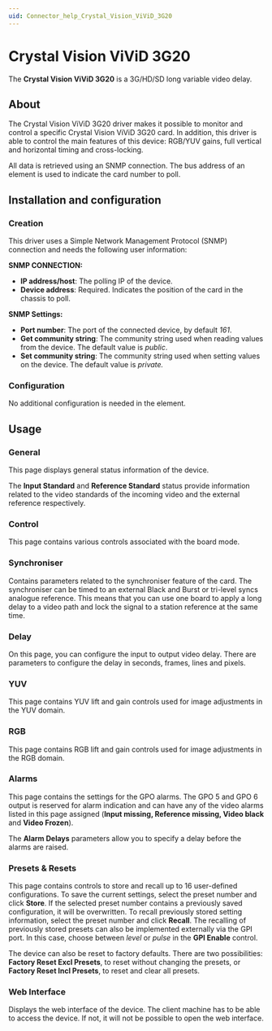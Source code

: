 ```yaml
---
uid: Connector_help_Crystal_Vision_ViViD_3G20
---
```


# Crystal Vision ViViD 3G20

The **Crystal Vision ViViD 3G20** is a 3G/HD/SD long variable video delay.

## About

The Crystal Vision ViViD 3G20 driver makes it possible to monitor and control a specific Crystal Vision ViViD 3G20 card. In addition, this driver is able to control the main features of this device: RGB/YUV gains, full vertical and horizontal timing and cross-locking.

All data is retrieved using an SNMP connection. The bus address of an element is used to indicate the card number to poll.

## Installation and configuration

### Creation

This driver uses a Simple Network Management Protocol (SNMP) connection and needs the following user information:

**SNMP CONNECTION:**

- **IP address/host**: The polling IP of the device.
- **Device address**: Required. Indicates the position of the card in the chassis to poll.

**SNMP Settings:**

- **Port number**: The port of the connected device, by default *161*.
- **Get community string**: The community string used when reading values from the device. The default value is *public*.
- **Set community string**: The community string used when setting values on the device. The default value is *private.*

### Configuration

No additional configuration is needed in the element.

## Usage

### General

This page displays general status information of the device.

The **Input Standard** and **Reference Standard** status provide information related to the video standards of the incoming video and the external reference respectively.

### Control

This page contains various controls associated with the board mode.

### Synchroniser

Contains parameters related to the synchroniser feature of the card. The synchroniser can be timed to an external Black and Burst or tri-level syncs analogue reference. This means that you can use one board to apply a long delay to a video path and lock the signal to a station reference at the same time.

### Delay

On this page, you can configure the input to output video delay. There are parameters to configure the delay in seconds, frames, lines and pixels.

### YUV

This page contains YUV lift and gain controls used for image adjustments in the YUV domain.

### RGB

This page contains RGB lift and gain controls used for image adjustments in the RGB domain.

### Alarms

This page contains the settings for the GPO alarms. The GPO 5 and GPO 6 output is reserved for alarm indication and can have any of the video alarms listed in this page assigned (**Input missing, Reference missing, Video black** and **Video Frozen**).

The **Alarm Delays** parameters allow you to specify a delay before the alarms are raised.

### Presets & Resets

This page contains controls to store and recall up to 16 user-defined configurations. To save the current settings, select the preset number and click **Store**. If the selected preset number contains a previously saved configuration, it will be overwritten. To recall previously stored setting information, select the preset number and click **Recall**. The recalling of previously stored presets can also be implemented externally via the GPI port. In this case, choose between *level* or *pulse* in the **GPI Enable** control.

The device can also be reset to factory defaults. There are two possibilities: **Factory Reset Excl Presets**, to reset without changing the presets, or **Factory Reset Incl Presets**, to reset and clear all presets.

### Web Interface

Displays the web interface of the device. The client machine has to be able to access the device. If not, it will not be possible to open the web interface.
